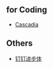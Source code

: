

## for Coding

* [Cascadia](https://github.com/microsoft/cascadia-code)

## Others

* [钉钉进步体](https://page.dingtalk.com/wow/dingtalk/default/dingtalk/y-W5aF3_ZJwzulU0nceIl)
